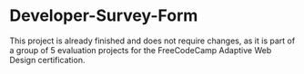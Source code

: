 # Developer-Survey-Form

This project is already finished and does not require changes, as it is part of a group of 5 evaluation projects for the FreeCodeCamp Adaptive Web Design certification.
